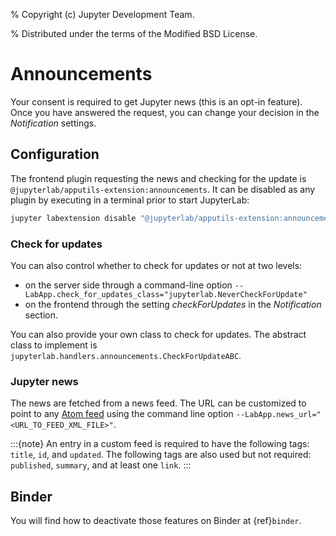 % Copyright (c) Jupyter Development Team.

% Distributed under the terms of the Modified BSD License.

# Announcements

Your consent is required to get Jupyter news (this is an opt-in feature).
Once you have answered the request, you can change your decision in the _Notification_
settings.

## Configuration

The frontend plugin requesting the news and checking for the update is `@jupyterlab/apputils-extension:announcements`.
It can be disabled as any plugin by executing in a terminal prior to start JupyterLab:

```sh
jupyter labextension disable "@jupyterlab/apputils-extension:announcements"
```

### Check for updates

You can also control whether to check for updates or not at two levels:

- on the server side through a command-line option `--LabApp.check_for_updates_class="jupyterlab.NeverCheckForUpdate"`
- on the frontend through the setting _checkForUpdates_ in the _Notification_ section.

You can also provide your own class to check for updates. The abstract class to
implement is `jupyterlab.handlers.announcements.CheckForUpdateABC`.

### Jupyter news

The news are fetched from a news feed. The URL can be customized to point to any [Atom feed](https://www.rfc-editor.org/rfc/rfc5023)
using the command line option `--LabApp.news_url="<URL_TO_FEED_XML_FILE>"`.

:::{note}
An entry in a custom feed is required to have the following tags: `title`, `id`, and `updated`.
The following tags are also used but not required: `published`, `summary`, and at least one `link`.
:::

## Binder

You will find how to deactivate those features on Binder at {ref}`binder`.
